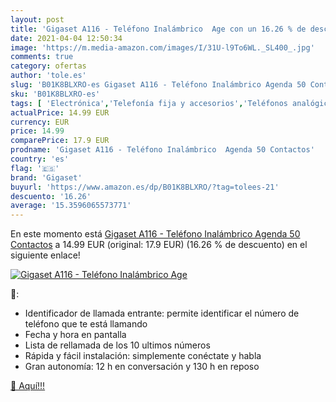 ```yaml
---
layout: post
title: 'Gigaset A116 - Teléfono Inalámbrico  Age con un 16.26 % de descuento'
date: 2021-04-04 12:50:34
image: 'https://m.media-amazon.com/images/I/31U-l9To6WL._SL400_.jpg'
comments: true
category: ofertas
author: 'tole.es'
slug: 'B01K8BLXRO-es Gigaset A116 - Teléfono Inalámbrico Agenda 50 Contactos'
sku: 'B01K8BLXRO-es'
tags: [ 'Electrónica','Telefonía fija y accesorios','Teléfonos analógicos','gigaset', ]
actualPrice: 14.99 EUR
currency: EUR
price: 14.99
comparePrice: 17.9 EUR
prodname: 'Gigaset A116 - Teléfono Inalámbrico  Agenda 50 Contactos'
country: 'es'
flag: '🇪🇸'
brand: 'Gigaset'
buyurl: 'https://www.amazon.es/dp/B01K8BLXRO/?tag=tolees-21'
descuento: '16.26'
average: '15.3596065573771'
---
```


En este momento está [Gigaset A116 - Teléfono Inalámbrico  Agenda 50 Contactos](https://www.amazon.es/dp/B01K8BLXRO/?tag=tolees-21) a 14.99 EUR (original: 17.9 EUR) (16.26 %  de descuento) en el siguiente enlace!

[![Gigaset A116 - Teléfono Inalámbrico  Age](https://m.media-amazon.com/images/I/31U-l9To6WL._SL400_.jpg)](https://www.amazon.es/dp/B01K8BLXRO/?tag=tolees-21)

🔎:

- Identificador de llamada entrante: permite identificar el número de teléfono que te está llamando
- Fecha y hora en pantalla
- Lista de rellamada de los 10 ultimos números
- Rápida y fácil instalación: simplemente conéctate y habla
- Gran autonomía: 12 h en conversación y 130 h en reposo

[🛒 Aquí!!!](https://www.amazon.es/dp/B01K8BLXRO/?tag=tolees-21)
